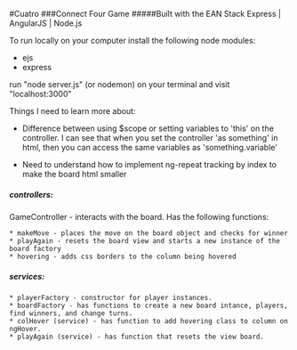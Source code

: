 #Cuatro
###Connect Four Game 
#####Built with the EAN Stack
Express | AngularJS | Node.js 

To run locally on your computer install the following node modules:

* ejs
* express

run "node server.js" (or nodemon) on your terminal and visit "localhost:3000"


Things I need to learn more about:

* Difference between using $scope or setting variables to 'this' on the controller. I can see that when you set the controller 'as something' in html, then you can access the same variables as 'something.variable'

* Need to understand how to implement ng-repeat tracking by index to make the board html smaller


##### controllers:

GameController - interacts with the board. Has the following functions:
	
	* makeMove - places the move on the board object and checks for winner
	* playAgain - resets the board view and starts a new instance of the board factory
	* hovering - adds css borders to the column being hovered

##### services: 

	* playerFactory - constructor for player instances.  
	* boardFactory - has functions to create a new board intance, players, find winners, and change turns.
	* colHover (service) - has function to add hovering class to column on ngHover. 
	* playAgain (service) - has function that resets the view board.





